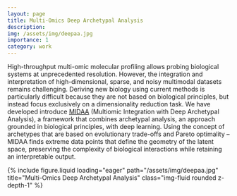 ```yaml
---
layout: page
title: Multi-Omics Deep Archetypal Analysis
description: 
img: /assets/img/deepaa.jpg
importance: 1
category: work
---
```


High-throughput multi-omic molecular profiling allows probing biological systems at unprecedented resolution. However, the integration and interpretation of high-dimensional, sparse, and noisy multimodal datasets remains challenging. Deriving new biology using current methods is particularly difficult because they are not based on biological principles, but instead focus exclusively on a dimensionality reduction task. We have developed introduce [MIDAA](https://github.com/sottorivalab/midaa) (Multiomic Integration with Deep Archetypal Analysis), a framework that combines archetypal analysis, an approach grounded in biological principles, with deep learning. Using the concept of archetypes that are based on evolutionary trade-offs and Pareto optimality – MIDAA finds extreme data points that define the geometry of the latent space, preserving the complexity of biological interactions while retaining an interpretable output.



<div class="row">
    <div class="col-sm mt-3 mt-md-0">
        {% include figure.liquid loading="eager" path="/assets/img/deepaa.jpg" title="Multi-Omics Deep Archetypal Analysis" class="img-fluid rounded z-depth-1" %}
    </div>
</div>
